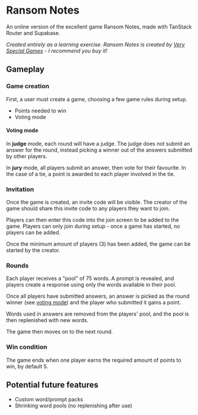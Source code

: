 # Ransom Notes

An online version of the excellent game Ransom Notes, made with TanStack Router and Supabase.

_Created entirely as a learning exercise. Ransom Notes is created by [Very Special Games](https://www.veryspecialgames.co.uk/) - I recommend you buy it!_

## Gameplay

### Game creation

First, a user must create a game, choosing a few game rules during setup.

- Points needed to win
- Voting mode

#### Voting mode

<!--TODO: is the judge random, or do we stick to an order? -->

In **judge** mode, each round will have a judge. The judge does not submit an answer for the round, instead picking a winner out of the answers submitted by other players.

In **jury** mode, all players submit an answer, then vote for their favourite. In the case of a tie, a point is awarded to each player involved in the tie.

### Invitation

Once the game is created, an invite code will be visible. The creator of the game should share this invite code to any players they want to join.

Players can then enter this code into the join screen to be added to the game. Players can only join during setup - once a game has started, no players can be added.

Once the minimum amount of players (3) has been added, the game can be started by the creator.

### Rounds

Each player receives a "pool" of 75 words. A prompt is revealed, and players create a response using only the words available in their pool.

<!-- TODO: time limit? -->

Once all players have submitted answers, an answer is picked as the round winner (see [voting mode](#voting-mode)) and the player who submitted it gains a point.

Words used in answers are removed from the players' pool, and the pool is then replenished with new words.

The game then moves on to the next round.

### Win condition

The game ends when one player earns the required amount of points to win, by default 5.

## Potential future features

- Custom word/prompt packs
- Shrinking word pools (no replenishing after use)
